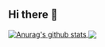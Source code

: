 ## Hi there 👋

 <a href="https://github.com/RuanBernardino/github-readme-stats"><img align="center" src="https://github-readme-stats.vercel.app/api?username=RuanBernardino&show_icons=true&include_all_commits=true&theme=chartreuse-dark&hide_border=true" alt="Anurag's github stats"/>
<a href="https://github.com/RuanBernardino/github-readme-stats"><img align="center" src="https://github-readme-stats.vercel.app/api/top-langs/?username=RuanBernardino&layout=compact&theme=chartreuse-dark&hide_border=true"/>
<!--
**RuanBernardino/RuanBernardino** is a ✨ _special_ ✨ repository because its `README.md` (this file) appears on your GitHub profile.

Here are some ideas to get you started:

- 🔭 I’m currently working on ...
- 🌱 I’m currently learning ...
- 👯 I’m looking to collaborate on ...
- 🤔 I’m looking for help with ...
- 💬 Ask me about ...
- 📫 How to reach me: ...
- 😄 Pronouns: ...
- ⚡ Fun fact: ...
-->

